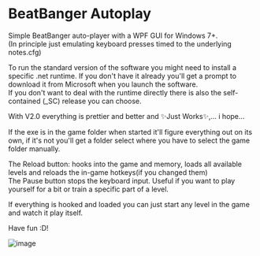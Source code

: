 # BeatBanger Autoplay

Simple BeatBanger auto-player with a WPF GUI for Windows 7+. <br>
(In principle just emulating keyboard presses timed to the underlying notes.cfg)

To run the standard version of the software you might need to install a specific .net runtime. If you don't have it already you'll get a prompt to download it from Microsoft when you launch the software. <br>
If you don't want to deal with the runtime directly there is also the self-contained (_SC) release you can choose.

With V2.0 everything is prettier and better and ✨Just Works✨,... i hope...

If the exe is in the game folder when started it'll figure everything out on its own, if it's not you'll get a folder select where you have to select the game folder manually.

The Reload button: hooks into the game and memory, loads all available levels and reloads the in-game hotkeys(if you changed them)<br>
The Pause button stops the keyboard input. Useful if you want to play yourself for a bit or train a specific part of a level.

If everything is hooked and loaded you can just start any level in the game and watch it play itself.

Have fun :D!

![image](https://github.com/user-attachments/assets/6c18cc1a-8235-4e21-bd32-efd94fa48028)
